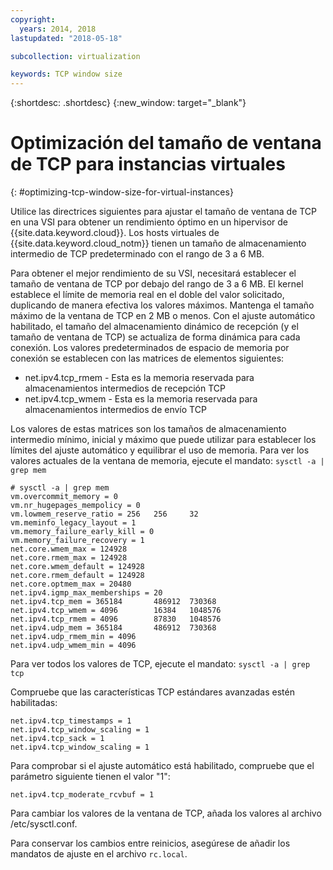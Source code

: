 ```yaml
---
copyright:
  years: 2014, 2018
lastupdated: "2018-05-18"

subcollection: virtualization

keywords: TCP window size
---
```

{:shortdesc: .shortdesc}
{:new_window: target="_blank"}

# Optimización del tamaño de ventana de TCP para instancias virtuales
{: #optimizing-tcp-window-size-for-virtual-instances}

Utilice las directrices siguientes para ajustar el tamaño de ventana de TCP en una VSI para obtener un rendimiento óptimo en un hipervisor de
{{site.data.keyword.cloud}}. Los hosts virtuales de {{site.data.keyword.cloud_notm}} tienen un tamaño de almacenamiento intermedio de TCP predeterminado con el rango de 3 a 6 MB.

Para obtener el mejor rendimiento de su VSI, necesitará establecer el tamaño de ventana de TCP por debajo del rango de 3 a 6 MB. El kernel establece el límite de memoria real en el doble del valor solicitado, duplicando de manera efectiva los valores máximos. Mantenga el tamaño máximo de la ventana de TCP en 2 MB o menos. Con el ajuste automático habilitado, el tamaño del almacenamiento dinámico de recepción (y el tamaño de ventana de TCP) se actualiza de forma dinámica para cada conexión. Los valores predeterminados de espacio de memoria por conexión se establecen con las matrices de elementos siguientes:

* net.ipv4.tcp_rmem - Esta es la memoria reservada para almacenamientos intermedios de recepción TCP
* net.ipv4.tcp_wmem - Esta es la memoria reservada para almacenamientos intermedios de envío TCP

Los valores de estas matrices son los tamaños de almacenamiento intermedio mínimo, inicial y máximo que puede utilizar para establecer los límites del ajuste automático y equilibrar el uso de memoria. Para ver los valores actuales de la ventana de memoria, ejecute el mandato:
`sysctl -a | grep mem`

    # sysctl -a | grep mem
    vm.overcommit_memory = 0
    vm.nr_hugepages_mempolicy = 0
    vm.lowmem_reserve_ratio = 256   256     32
    vm.meminfo_legacy_layout = 1
    vm.memory_failure_early_kill = 0
    vm.memory_failure_recovery = 1
    net.core.wmem_max = 124928
    net.core.rmem_max = 124928
    net.core.wmem_default = 124928
    net.core.rmem_default = 124928
    net.core.optmem_max = 20480
    net.ipv4.igmp_max_memberships = 20
    net.ipv4.tcp_mem = 365184       486912  730368
    net.ipv4.tcp_wmem = 4096        16384   1048576
    net.ipv4.tcp_rmem = 4096        87830   1048576
    net.ipv4.udp_mem = 365184       486912  730368
    net.ipv4.udp_rmem_min = 4096
    net.ipv4.udp_wmem_min = 4096

Para ver todos los valores de TCP, ejecute el mandato: `sysctl -a | grep tcp`

Compruebe que las características TCP estándares avanzadas estén habilitadas:

    net.ipv4.tcp_timestamps = 1
    net.ipv4.tcp_window_scaling = 1
    net.ipv4.tcp_sack = 1
    net.ipv4.tcp_window_scaling = 1

Para comprobar si el ajuste automático está habilitado, compruebe que el parámetro siguiente tienen el valor "1":

    net.ipv4.tcp_moderate_rcvbuf = 1

Para cambiar los valores de la ventana de TCP, añada los valores al archivo /etc/sysctl.conf.

<!--**Note:** The preceding general recommendations are used to tune the TCP window sizes of a VSI in the public cloud. You have many ways to optimize your network for different workloads.-->

Para conservar los cambios entre reinicios, asegúrese de añadir los mandatos de ajuste en el archivo `rc.local`.
